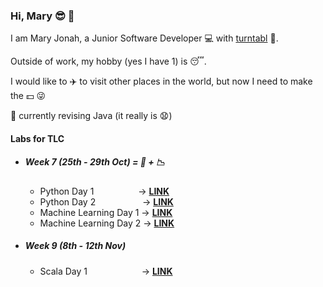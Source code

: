 ### Hi, Mary :sunglasses: 👋

I am Mary Jonah, a Junior Software Developer 💻 with [turntabl](https://turntabl.io/) 🏢. 

Outside of work, my hobby (yes I have 1) is 😴. 

I would like to ✈️ to visit other places in the world, but now I need to make the 💵 😜

🌱 currently revising Java (it really is 😧)

<!-- [![Mary's GitHub stats](https://github-readme-stats.vercel.app/api?username=maryjonah-turntabl&hide=contribs,prs,stars,issues)](https://github.com/maryjonah-turntabl/github-readme-stats) -->

#### Labs for TLC
- ##### Week 7 (25th - 29th Oct) = 🐍 + 📉 
    - Python Day 1 &nbsp;&nbsp;&nbsp;&nbsp;&nbsp;&nbsp;&nbsp;&nbsp;&nbsp;&nbsp;&nbsp;&nbsp;&nbsp;&nbsp;&nbsp;&nbsp; -> **[LINK](https://github.com/maryjonah-turntabl/TurnTabl-TLC-Labs/tree/main/Week-7/Day%2002%20Labs%20-%20Python)**
    - Python Day 2 &nbsp; &nbsp; &nbsp; &nbsp; &nbsp; &nbsp; &nbsp; &nbsp; &nbsp; -> **[LINK](https://github.com/maryjonah-turntabl/TurnTabl-TLC-Labs/tree/main/Week-7/Day%2003%20Labs%20-%20Python)**
    - Machine Learning Day 1 -> **[LINK](https://github.com/maryjonah-turntabl/TurnTabl-TLC-Labs/tree/main/Week-7/Day%2001%20Labs%20-%20Machine%20Learning)**
    - Machine Learning Day 2 -> **[LINK](https://github.com/maryjonah-turntabl/TurnTabl-TLC-Labs/tree/main/Week-7/Day%2002%20Labs%20-%20Machine%20Learning)**


- ##### Week 9 (8th - 12th Nov)
    - Scala Day 1 &nbsp;&nbsp;&nbsp;&nbsp;&nbsp;&nbsp;&nbsp;&nbsp;&nbsp;&nbsp;&nbsp;&nbsp;&nbsp;&nbsp;&nbsp;&nbsp;&nbsp;&nbsp;&nbsp;&nbsp; -> **[LINK](https://github.com/maryjonah-turntabl/TurnTabl-TLC-Labs/tree/main/Week-9/Day%2001%20Labs%20-%20Scala)**
<!--
**maryjonah-turntabl/maryjonah-turntabl** is a ✨ _special_ ✨ repository because its `README.md` (this file) appears on your GitHub profile.

Here are some ideas to get you started:

- 🔭 I’m currently working on ...
- 🌱 I’m currently learning ...
- 👯 I’m looking to collaborate on ...
- 🤔 I’m looking for help with ...
- 💬 Ask me about ...
- 📫 How to reach me: ...
- 😄 Pronouns: ...
- ⚡ Fun fact: ...
-->
